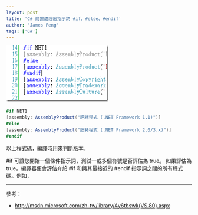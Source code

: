 ```yaml
---
layout: post
title: 'C# 前置處理器指示詞 #if、#else、#endif'
author: 'James Peng'
tags: ['C#']
---
```


![](..\images\2008-12-20-CSharp_ifelseendif\WmluzLn.png)

~~~csharp
#if NET1 
[assembly: AssemblyProduct("肥豬程式 (.NET Framework 1.1)")] 
#else 
[assembly: AssemblyProduct("肥豬程式 (.NET Framework 2.0/3.x)")] 
#endif
~~~

以上程式碼，編譯時用來判斷版本。

#if 可讓您開始一個條件指示詞，測試一或多個符號是否評估為 true。
如果評估為 true，編譯器便會評估介於 #if 和與其最接近的 #endif 指示詞之間的所有程式碼。例如，

----------

參考：

- http://msdn.microsoft.com/zh-tw/library/4y6tbswk(VS.80).aspx
